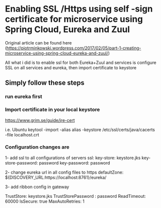 # Enabling SSL /Https using self -sign certificate for microservice using Spring Cloud, Eureka and Zuul

Original article can be found here (https://piotrminkowski.wordpress.com/2017/02/05/part-1-creating-microservice-using-spring-cloud-eureka-and-zuul/)

All what i did is to enable ssl for both Eureka+Zuul and services is configure SSL on all services and eureka, then import certificate to keystore

## Simply follow these steps

### run eureka first

### Import certificate in your local keystore
https://www.grim.se/guide/jre-cert

i.e. Ubuntu
keytool -import -alias alias -keystore /etc/ssl/certs/java/cacerts -file localhost.crt

### Configuration changes are

1- add ssl to all configurations of servers
  ssl:
    key-store: keystore.jks
    key-store-password: password
    key-password: password

2- change eureka url in all config files to https
      defaultZone: ${DISCOVERY_URL:https://localhost:8761}/eureka/


3- add ribbon config in gateway

  TrustStore: keystore.jks
  TrustStorePassword : password
  ReadTimeout: 60000
  IsSecure: true
  MaxAutoRetries: 1

